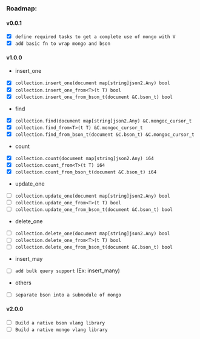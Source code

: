 ### Roadmap:

#### v0.0.1
- [x] `define required tasks to get a complete use of mongo with V`
- [x] `add basic fn to wrap mongo and bson`
#### v1.0.0

- insert_one
- [x] `collection.insert_one(document map[string]json2.Any) bool`
- [x] `collection.insert_one_from<T>(t T) bool`
- [x] `collection.insert_one_from_bson_t(document &C.bson_t) bool`
- find
- [x] `collection.find(document map[string]json2.Any) &C.mongoc_cursor_t`
- [x] `collection.find_from<T>(t T) &C.mongoc_cursor_t`
- [x] `collection.find_from_bson_t(document &C.bson_t) &C.mongoc_cursor_t`
- count
- [x] `collection.count(document map[string]json2.Any) i64`
- [x] `collection.count_from<T>(t T) i64`
- [x] `collection.count_from_bson_t(document &C.bson_t) i64`
- update_one
- [ ] `collection.update_one(document map[string]json2.Any) bool`
- [ ] `collection.update_one_from<T>(t T) bool`
- [ ] `collection.update_one_from_bson_t(document &C.bson_t) bool`
- delete_one
- [ ] `collection.delete_one(document map[string]json2.Any) bool`
- [ ] `collection.delete_one_from<T>(t T) bool`
- [ ] `collection.delete_one_from_bson_t(document &C.bson_t) bool`
- insert_may
- [ ] `add bulk query support` (Ex: insert_many)
- others
- [ ] `separate bson into a submodule of mongo`

#### v2.0.0

- [ ] `Build a native bson vlang library`
- [ ] `Build a native mongo vlang library`

